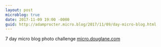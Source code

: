 ```yaml
---
layout: post
microblog: true
date: 2017-11-09 19:00 -0000
guid: http://adamprocter.micro.blog/2017/11/09/day-micro-blog.html
---
```

7 day micro blog photo challenge  [micro.douglane.com](http://micro.douglane.com/2017/11/09/microblog-photo-challenge.html)
